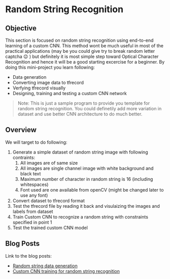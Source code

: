 # Random String Recognition

## Objective
This section is focused on random string recognition using end-to-end learning of a custom CNN. This method wont be much useful in most of the practical applications (may be you could give try to break random letter captcha :wink: ) but definitely it is most simple step toward Optical Character Recognition and hence it will be a good starting excercise for a beginner. By doing this mini-project you learn following:
* Data generation
* Converting image data to tfrecord
* Verfying tfrecord visually
* Designing, training and testing a custom CNN network 

> Note: This is just a sample program to provide you template for random string recognition. You could definetily add more variation in dataset and use better CNN architecture to do much better.

## Overview
We will target to do following:
  1. Generate a simple dataset of random string image with following contraints:
      1. All images are of same size
      2. All images are single channel image with white background and black text
      3. Maximum number of character in random string is 16 (including whitespaces)
      4. Font used are one available from openCV (might be changed later to use any font)
  2. Convert dataset to tfrecord format
  3. Test the tfrecord file by reading it back and visulaizing the images and labels from dataset
  4. Train Custom CNN to recognize a random string with constraints specified in point 1
  5. Test the trained custom CNN model 

## Blog Posts
Link to the blog posts: 
* [Random string data generation](https://medium.com/@vijendra1125/ocr-part-1-generate-dataset-69509fbce9c1)
* [Custom CNN training for random string recognition](https://medium.com/@vijendra1125/ocr-part-2-ocr-using-cnn-f43f0cee8016)
